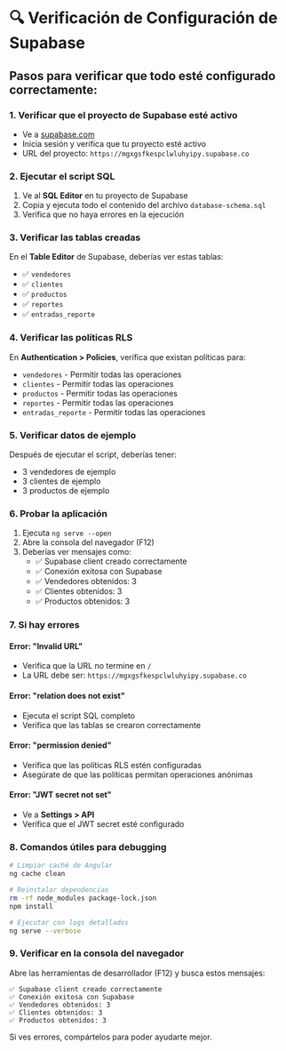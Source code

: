 # 🔍 Verificación de Configuración de Supabase

## Pasos para verificar que todo esté configurado correctamente:

### 1. Verificar que el proyecto de Supabase esté activo
- Ve a [supabase.com](https://supabase.com)
- Inicia sesión y verifica que tu proyecto esté activo
- URL del proyecto: `https://mgxgsfkespclwluhyipy.supabase.co`

### 2. Ejecutar el script SQL
1. Ve al **SQL Editor** en tu proyecto de Supabase
2. Copia y ejecuta todo el contenido del archivo `database-schema.sql`
3. Verifica que no haya errores en la ejecución

### 3. Verificar las tablas creadas
En el **Table Editor** de Supabase, deberías ver estas tablas:
- ✅ `vendedores`
- ✅ `clientes`
- ✅ `productos`
- ✅ `reportes`
- ✅ `entradas_reporte`

### 4. Verificar las políticas RLS
En **Authentication > Policies**, verifica que existan políticas para:
- `vendedores` - Permitir todas las operaciones
- `clientes` - Permitir todas las operaciones
- `productos` - Permitir todas las operaciones
- `reportes` - Permitir todas las operaciones
- `entradas_reporte` - Permitir todas las operaciones

### 5. Verificar datos de ejemplo
Después de ejecutar el script, deberías tener:
- 3 vendedores de ejemplo
- 3 clientes de ejemplo
- 3 productos de ejemplo

### 6. Probar la aplicación
1. Ejecuta `ng serve --open`
2. Abre la consola del navegador (F12)
3. Deberías ver mensajes como:
   - ✅ Supabase client creado correctamente
   - ✅ Conexión exitosa con Supabase
   - ✅ Vendedores obtenidos: 3
   - ✅ Clientes obtenidos: 3
   - ✅ Productos obtenidos: 3

### 7. Si hay errores

#### Error: "Invalid URL"
- Verifica que la URL no termine en `/`
- La URL debe ser: `https://mgxgsfkespclwluhyipy.supabase.co`

#### Error: "relation does not exist"
- Ejecuta el script SQL completo
- Verifica que las tablas se crearon correctamente

#### Error: "permission denied"
- Verifica que las políticas RLS estén configuradas
- Asegúrate de que las políticas permitan operaciones anónimas

#### Error: "JWT secret not set"
- Ve a **Settings > API**
- Verifica que el JWT secret esté configurado

### 8. Comandos útiles para debugging

```bash
# Limpiar caché de Angular
ng cache clean

# Reinstalar dependencias
rm -rf node_modules package-lock.json
npm install

# Ejecutar con logs detallados
ng serve --verbose
```

### 9. Verificar en la consola del navegador

Abre las herramientas de desarrollador (F12) y busca estos mensajes:

```
✅ Supabase client creado correctamente
✅ Conexión exitosa con Supabase
✅ Vendedores obtenidos: 3
✅ Clientes obtenidos: 3
✅ Productos obtenidos: 3
```

Si ves errores, compártelos para poder ayudarte mejor. 
